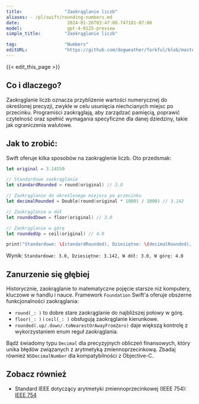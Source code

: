 ```yaml
---
title:                "Zaokrąglanie liczb"
aliases: - /pl/swift/rounding-numbers.md
date:                  2024-01-26T03:47:00.747181-07:00
model:                 gpt-4-0125-preview
simple_title:         "Zaokrąglanie liczb"

tag:                  "Numbers"
editURL:              "https://github.com/dogweather/forkful/blob/master/content/pl/swift/rounding-numbers.md"
---
```


{{< edit_this_page >}}

## Co i dlaczego?

Zaokrąglanie liczb oznacza przybliżenie wartości numerycznej do określonej precyzji, zwykle w celu usunięcia niechcianych miejsc po przecinku. Programiści zaokrąglają, aby zarządzać pamięcią, poprawić czytelność oraz spełnić wymagania specyficzne dla danej dziedziny, takie jak ograniczenia walutowe.

## Jak to zrobić:

Swift oferuje kilka sposobów na zaokrąglenie liczb. Oto przedsmak:

```Swift
let original = 3.14159

// Standardowe zaokrąglanie
let standardRounded = round(original) // 3.0

// Zaokrąglanie do określonego miejsca po przecinku
let decimalRounded = Double(round(original * 1000) / 1000) // 3.142

// Zaokrąglanie w dół
let roundedDown = floor(original) // 3.0

// Zaokrąglanie w górę
let roundedUp = ceil(original) // 4.0

print("Standardowe: \(standardRounded), Dziesiętne: \(decimalRounded), W dół: \(roundedDown), W górę: \(roundedUp)")
```

Wynik: `Standardowe: 3.0, Dziesiętne: 3.142, W dół: 3.0, W górę: 4.0`

## Zanurzenie się głębiej

Historycznie, zaokrąglanie to matematyczne pojęcie starsze niż komputery, kluczowe w handlu i nauce. Framework `Foundation` Swift'a oferuje obszerne funkcjonalności zaokrąglania:

- `round(_: )` to dobre stare zaokrąglanie do najbliższej połowy w górę.
- `floor(_: )` i `ceil(_: )` obsługują zaokrąglanie kierunkowe.
- `rounded(.up/.down/.toNearestOrAwayFromZero)` daje większą kontrolę z wykorzystaniem enum reguł zaokrąglania.

Bądź świadomy typu `Decimal` dla precyzyjnych obliczeń finansowych, który unika błędów związanych z arytmetyką zmiennoprzecinkową. Zbadaj również `NSDecimalNumber` dla kompatybilności z Objective-C.

## Zobacz również

- Standard IEEE dotyczący arytmetyki zmiennoprzecinkowej (IEEE 754): [IEEE 754](https://ieeexplore.ieee.org/document/4610935)
